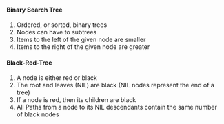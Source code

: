 #### Binary Search Tree
1. Ordered, or sorted, binary trees
2. Nodes can have to subtrees
3. Items to the left of the given node are smaller
4. Items to the right of the given node are greater

#### Black-Red-Tree
1. A node is either red or black
2. The root and leaves (NIL) are black (NIL nodes represent the end of a tree)
3. If a node is red, then its children are black
4. All Paths from a node to its NIL descendants contain the same number of black nodes